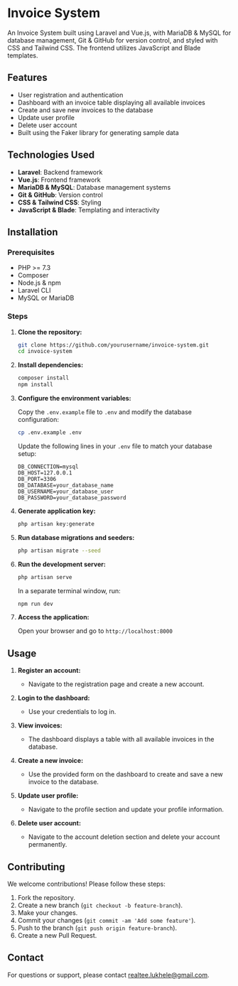 # Invoice System

An Invoice System built using Laravel and Vue.js, with MariaDB & MySQL for database management, Git & GitHub for version control, and styled with CSS and Tailwind CSS. The frontend utilizes JavaScript and Blade templates.

## Features

- User registration and authentication
- Dashboard with an invoice table displaying all available invoices
- Create and save new invoices to the database
- Update user profile
- Delete user account
- Built using the Faker library for generating sample data

## Technologies Used

- **Laravel**: Backend framework
- **Vue.js**: Frontend framework
- **MariaDB & MySQL**: Database management systems
- **Git & GitHub**: Version control
- **CSS & Tailwind CSS**: Styling
- **JavaScript & Blade**: Templating and interactivity

## Installation

### Prerequisites

- PHP >= 7.3
- Composer
- Node.js & npm
- Laravel CLI
- MySQL or MariaDB

### Steps

1. **Clone the repository:**

    ```bash
    git clone https://github.com/yourusername/invoice-system.git
    cd invoice-system
    ```

2. **Install dependencies:**

    ```bash
    composer install
    npm install
    ```

3. **Configure the environment variables:**

    Copy the `.env.example` file to `.env` and modify the database configuration:

    ```bash
    cp .env.example .env
    ```

    Update the following lines in your `.env` file to match your database setup:

    ```dotenv
    DB_CONNECTION=mysql
    DB_HOST=127.0.0.1
    DB_PORT=3306
    DB_DATABASE=your_database_name
    DB_USERNAME=your_database_user
    DB_PASSWORD=your_database_password
    ```

4. **Generate application key:**

    ```bash
    php artisan key:generate
    ```

5. **Run database migrations and seeders:**

    ```bash
    php artisan migrate --seed
    ```

6. **Run the development server:**

    ```bash
    php artisan serve
    ```

    In a separate terminal window, run:

    ```bash
    npm run dev
    ```

7. **Access the application:**

    Open your browser and go to `http://localhost:8000`

## Usage

1. **Register an account:**
   - Navigate to the registration page and create a new account.
   
2. **Login to the dashboard:**
   - Use your credentials to log in.
   
3. **View invoices:**
   - The dashboard displays a table with all available invoices in the database.

4. **Create a new invoice:**
   - Use the provided form on the dashboard to create and save a new invoice to the database.

5. **Update user profile:**
   - Navigate to the profile section and update your profile information.

6. **Delete user account:**
   - Navigate to the account deletion section and delete your account permanently.

## Contributing

We welcome contributions! Please follow these steps:

1. Fork the repository.
2. Create a new branch (`git checkout -b feature-branch`).
3. Make your changes.
4. Commit your changes (`git commit -am 'Add some feature'`).
5. Push to the branch (`git push origin feature-branch`).
6. Create a new Pull Request.

## Contact

For questions or support, please contact [realtee.lukhele@gmail.com](mailto:realtee.lukhele@gmail.com).
